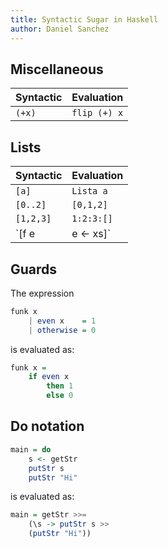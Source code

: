 ```yaml
---
title: Syntactic Sugar in Haskell
author: Daniel Sanchez
---
```


## Miscellaneous

Syntactic   | Evaluation
----------- | -----------
`(+x)`      | `flip (+) x`

## Lists

Syntactic   | Evaluation
----------- | ----------
`[a]`       | `Lista a`
`[0..2]`    | `[0,1,2]`
`[1,2,3]`   | `1:2:3:[]`
`[f e | e <- xs]` | `map f xs`

## Guards

The expression

```haskell
funk x
    | even x    = 1
    | otherwise = 0
```

is evaluated as:

```haskell
funk x = 
    if even x
        then 1
        else 0
```

## Do notation

```haskell
main = do
    s <- getStr
    putStr s
    putStr "Hi"
```

is evaluated as:

```haskell
main = getStr >>=
    (\s -> putStr s >> 
    (putStr "Hi"))
```
